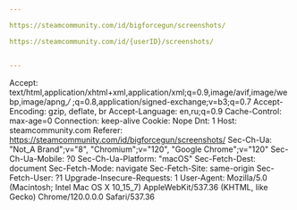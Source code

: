 ```yaml
---

https://steamcommunity.com/id/bigforcegun/screenshots/

https://steamcommunity.com/id/{userID}/screenshots/


---
```


Accept:
text/html,application/xhtml+xml,application/xml;q=0.9,image/avif,image/webp,image/apng,*/*
;q=0.8,application/signed-exchange;v=b3;q=0.7
Accept-Encoding:
gzip, deflate, br
Accept-Language:
en,ru;q=0.9
Cache-Control:
max-age=0
Connection:
keep-alive
Cookie:
Nope
Dnt:
1
Host:
steamcommunity.com
Referer:
https://steamcommunity.com/id/bigforcegun/screenshots/
Sec-Ch-Ua:
"Not_A Brand";v="8", "Chromium";v="120", "Google Chrome";v="120"
Sec-Ch-Ua-Mobile:
?0
Sec-Ch-Ua-Platform:
"macOS"
Sec-Fetch-Dest:
document
Sec-Fetch-Mode:
navigate
Sec-Fetch-Site:
same-origin
Sec-Fetch-User:
?1
Upgrade-Insecure-Requests:
1
User-Agent:
Mozilla/5.0 (Macintosh; Intel Mac OS X 10_15_7) AppleWebKit/537.36 (KHTML, like Gecko) Chrome/120.0.0.0 Safari/537.36
